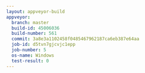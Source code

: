 ```yaml
---
layout: appveyor-build
appveyor:
  branch: master
  build-id: 45006036
  build-number: 561
  commit: 3a8e3a1102458f0485467962187ca6eb387e64aa
  job-id: d5tvn7gjcvjc1epp
  job-number: 5
  os-name: Windows
  test-result: 0
---
```

